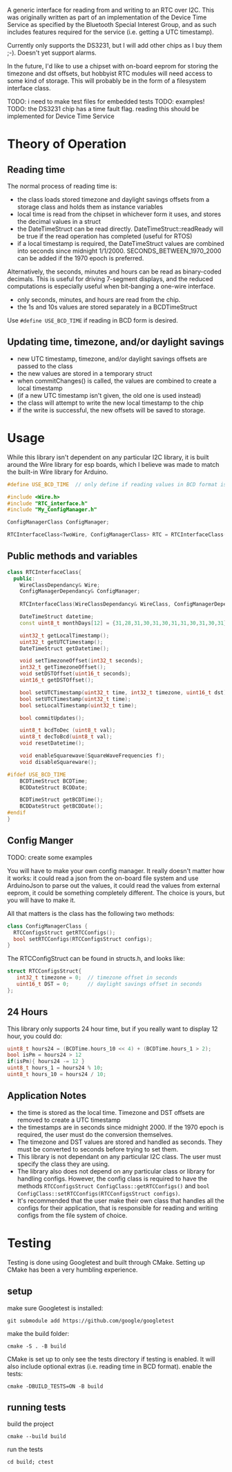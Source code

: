 A generic interface for reading from and writing to an RTC over I2C. This was originally written as part of an implementation of the Device Time Service as specified by the Bluetooth Special Interest Group, and as such includes features required for the service (i.e. getting a UTC timestamp).

Currently only supports the DS3231, but I will add other chips
as I buy them ;-). Doesn't yet support alarms.

In the future, I'd like to use a chipset with on-board eeprom for storing the timezone and dst offsets, but hobbyist RTC modules will need access to some kind of storage. This will probably be in the form of a filesystem interface class.

TODO: i need to make test files for embedded tests
TODO: examples!
TODO: the DS3231 chip has a time fault flag. reading this should be implemented for Device Time Service

# Theory of Operation

## Reading time

The normal process of reading time is:
 - the class loads stored timezone and daylight savings offsets from a storage class and holds them as instance variables
 - local time is read from the chipset in whichever form it uses, and stores the decimal values in a struct
 - the DateTimeStruct can be read directly. DateTimeStruct::readReady will be true if the read operation has completed (useful for RTOS)
 - if a local timestamp is required, the DateTimeStruct values are combined into seconds since midnight 1/1/2000. SECONDS_BETWEEN_1970_2000 can be added if the 1970 epoch is preferred.

Alternatively, the seconds, minutes and hours can be read as binary-coded decimals. This is useful for driving 7-segment displays, and the reduced computations is especially useful when bit-banging a one-wire interface.
 - only seconds, minutes, and hours are read from the chip.
 - the 1s and 10s values are stored separately in a BCDTimeStruct

Use `#define USE_BCD_TIME` if reading in BCD form is desired.

## Updating time, timezone, and/or daylight savings

 - new UTC timestamp, timezone, and/or daylight savings offsets are passed to the class
 - the new values are stored in a temporary struct
 - when commitChanges() is called, the values are combined to create a local timestamp
 - (if a new UTC timestamp isn't given, the old one is used instead)
 - the class will attempt to write the new local timestamp to the chip
 - if the write is successful, the new offsets will be saved to storage.

# Usage

While this library isn't dependent on any particular I2C library, it is built around the Wire library for esp boards, which I believe was made to match the built-in Wire library for Arduino.

```C++
#define USE_BCD_TIME  // only define if reading values in BCD format is desired.

#include <Wire.h>
#include "RTC_interface.h"
#include "My_ConfigManager.h"

ConfigManagerClass ConfigManager;

RTCInterfaceClass<TwoWire, ConfigManagerClass> RTC = RTCInterfaceClass(Wire, ConfigManager);
```

## Public methods and variables

```c++
class RTCInterfaceClass{
  public:
    WireClassDependancy& Wire;
    ConfigManagerDependancy& ConfigManager;
 
    RTCInterfaceClass(WireClassDependancy& WireClass, ConfigManagerDependancy& ConfigManagerClass)

    DateTimeStruct datetime;
    const uint8_t monthDays[12] = {31,28,31,30,31,30,31,31,30,31,30,31};

    uint32_t getLocalTimestamp();
    uint32_t getUTCTimestamp();
    DateTimeStruct getDatetime();

    void setTimezoneOffset(int32_t seconds);
    int32_t getTimezoneOffset();
    void setDSTOffset(uint16_t seconds);
    uint16_t getDSTOffset();

    bool setUTCTimestamp(uint32_t time, int32_t timezone, uint16_t dst);
    bool setUTCTimestamp(uint32_t time);
    bool setLocalTimestamp(uint32_t time);

    bool commitUpdates();

    uint8_t bcdToDec (uint8_t val);
    uint8_t decToBcd(uint8_t val);
    void resetDatetime();

    void enableSquarewave(SquareWaveFrequencies f);
    void disableSquareware();

#ifdef USE_BCD_TIME
    BCDTimeStruct BCDTime;
    BCDDateStruct BCDDate;

    BCDTimeStruct getBCDTime();
    BCDDateStruct getBCDDate();
#endif
}
```

## Config Manger
TODO: create some examples

You will have to make your own config manager. It really doesn't matter how it works: it could read a json from the on-board file system and use ArduinoJson to parse out the values, it could read the values from external eeprom, it could be something completely different. The choice is yours, but you will have to make it.

All that matters is the class has the following two methods:

```C++
class ConfigManagerClass {
  RTCConfigsStruct getRTCConfigs();
  bool setRTCConfigs(RTCConfigsStruct configs);
}
```

The RTCConfigStruct can be found in structs.h, and looks like:
```c++
struct RTCConfigsStruct{
   int32_t timezone = 0;  // timezone offset in seconds
   uint16_t DST = 0;      // daylight savings offset in seconds
};
```

## 24 Hours

This library only supports 24 hour time, but if you really want to display 12 hour, you could do:
```c++
uint8_t hours24 = (BCDTime.hours_10 << 4) + (BCDTime.hours_1 > 2);
bool isPm = hours24 > 12
if(isPm){ hours24 -= 12 }
uint8_t hours_1 = hours24 % 10;
uint8_t hours_10 = hours24 / 10;
```

## Application Notes

 * the time is stored as the local time. Timezone and DST offsets are removed to create a UTC timestamp
 * the timestamps are in seconds since midnight 2000. If the 1970 epoch is required, the user must do the conversion themselves.
 * The timezone and DST values are stored and handled as seconds. They must be converted to seconds before trying to set them.
 * This library is not dependant on any particular I2C class. The user must specify the class they are using.
 * The library also does not depend on any particular class or library for handling configs. However, the config class is required to have the methods `RTCConfigsStruct ConfigClass::getRTCConfigs()` and `bool ConfigClass::setRTCConfigs(RTCConfigsStruct configs)`.
 * It's recommended that the user make their own class that handles all the configs for their application, that is responsible for reading and writing configs from the file system of choice.

# Testing

Testing is done using Googletest and built through CMake. Setting up CMake has been a very humbling experience.

## setup
make sure Googletest is installed:
```
git submodule add https://github.com/google/googletest
```
make the build folder:
```
cmake -S . -B build
```
CMake is set up to only see the tests directory if testing is enabled. It will also include optional extras (i.e. reading time in BCD format).
enable the tests:
```
cmake -DBUILD_TESTS=ON -B build
```

## running tests
build the project
```
cmake --build build
```
run the tests
```
cd build; ctest
```